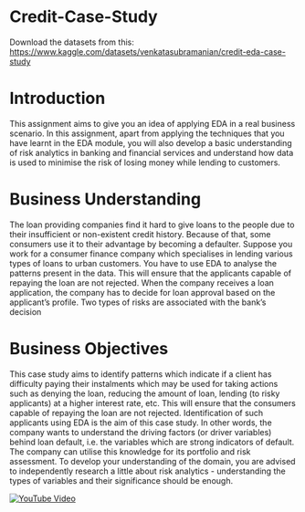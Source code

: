 # Credit-Case-Study

Download the datasets from this: https://www.kaggle.com/datasets/venkatasubramanian/credit-eda-case-study

# Introduction
This assignment aims to give you an idea of applying EDA in a real business scenario. In this assignment, apart from applying the techniques that you have learnt in the EDA module, you will also develop a basic understanding of risk analytics in banking and financial services and understand how data is used to minimise the risk of losing money while lending to customers.

# Business Understanding
The loan providing companies find it hard to give loans to the people due to their insufficient or non-existent credit history. Because of that, some consumers use it to their advantage by becoming a defaulter. Suppose you work for a consumer finance company which specialises in lending various types of loans to urban customers. You have to use EDA to analyse the patterns present in the data. This will ensure that the applicants capable of repaying the loan are not rejected.
When the company receives a loan application, the company has to decide for loan approval based on the applicant’s profile. Two types of risks are associated with the bank’s decision

# Business Objectives
This case study aims to identify patterns which indicate if a client has difficulty paying their instalments which may be used for taking actions such as denying the loan, reducing the amount of loan, lending (to risky applicants) at a higher interest rate, etc. This will ensure that the consumers capable of repaying the loan are not rejected. Identification of such applicants using EDA is the aim of this case study. In other words, the company wants to understand the driving factors (or driver variables) behind loan default, i.e. the variables which are strong indicators of default. The company can utilise this knowledge for its portfolio and risk assessment.
To develop your understanding of the domain, you are advised to independently research a little about risk analytics - understanding the types of variables and their significance should be enough.


[![YouTube Video](https://img.youtube.com/vi/IZTye5-cIcE/0.jpg)](https://youtu.be/IZTye5-cIcE?si=79LqFOOn4V296OvJ)


